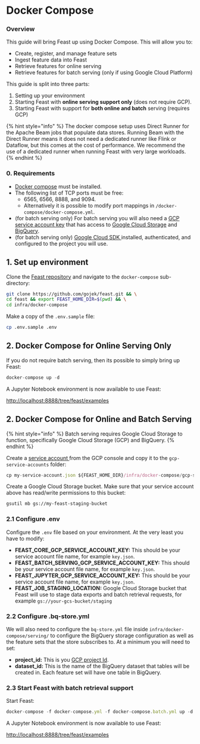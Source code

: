 # Docker Compose

### Overview

This guide will bring Feast up using Docker Compose. This will allow you to:

* Create, register, and manage feature sets
* Ingest feature data into Feast
* Retrieve features for online serving
* Retrieve features for batch serving \(only if using Google Cloud Platform\)

This guide is split into three parts:

1. Setting up your environment
2. Starting Feast with **online serving support only** \(does not require GCP\).
3. Starting Feast with support for **both online and batch** serving \(requires GCP\)

{% hint style="info" %}
The docker compose setup uses Direct Runner for the Apache Beam jobs that populate data stores. Running Beam with the Direct Runner means it does not need a dedicated runner like Flink or Dataflow, but this comes at the cost of performance. We recommend the use of a dedicated runner when running Feast with very large workloads.
{% endhint %}

### 0. Requirements

* [Docker compose](https://docs.docker.com/compose/install/) must be installed.
* The following list of TCP ports must be free:
  * 6565, 6566, 8888, and 9094.
  * Alternatively it is possible to modify port mappings in  `/docker-compose/docker-compose.yml`.
* \(for batch serving only\) For batch serving you will also need a [GCP service account key](https://cloud.google.com/iam/docs/creating-managing-service-account-keys) that has access to [Google Cloud Storage](https://cloud.google.com/storage) and [BigQuery](https://cloud.google.com/bigquery).
* \(for batch serving only\) [Google Cloud SDK ](https://cloud.google.com/sdk/install)installed, authenticated, and configured to the project you will use.

## 1. Set up environment

Clone the [Feast repository](https://github.com/gojek/feast/) and navigate to the `docker-compose` sub-directory:

```bash
git clone https://github.com/gojek/feast.git && \
cd feast && export FEAST_HOME_DIR=$(pwd) && \
cd infra/docker-compose
```

Make a copy of the `.env.sample` file:

```bash
cp .env.sample .env
```

## 2. Docker Compose for Online Serving Only

If you do not require batch serving, then its possible to simply bring up Feast:

```javascript
docker-compose up -d
```

A Jupyter Notebook environment is now available to use Feast:

[http://localhost:8888/tree/feast/examples](http://localhost:8888/tree/feast/examples)

## 2. Docker Compose for Online and Batch Serving

{% hint style="info" %}
Batch serving requires Google Cloud Storage to function, specifically Google Cloud Storage \(GCP\) and BigQuery.
{% endhint %}

Create a [service account ](https://cloud.google.com/iam/docs/creating-managing-service-accounts)from the GCP console and copy it to the `gcp-service-accounts` folder:

```javascript
cp my-service-account.json ${FEAST_HOME_DIR}/infra/docker-compose/gcp-service-accounts
```

Create a Google Cloud Storage bucket. Make sure that your service account above has read/write permissions to this bucket:

```bash
gsutil mb gs://my-feast-staging-bucket
```

### 2.1 Configure .env

Configure the `.env` file based on your environment. At the very least you have to modify:

* **FEAST\_CORE\_GCP\_SERVICE\_ACCOUNT\_KEY:** This should be your service account file name, for example `key.json`.
* **FEAST\_BATCH\_SERVING\_GCP\_SERVICE\_ACCOUNT\_KEY:** This should be your service account file name, for example `key.json`.
* **FEAST\_JUPYTER\_GCP\_SERVICE\_ACCOUNT\_KEY:** This should be your service account file name, for example `key.json`.
* **FEAST\_JOB\_STAGING\_LOCATION:** Google Cloud Storage bucket that Feast will use to stage data exports and batch retrieval requests, for example `gs://your-gcs-bucket/staging`

### 2.2 Configure .bq-store.yml

We will also need to configure the `bq-store.yml` file inside `infra/docker-compose/serving/` to configure the BigQuery storage configuration as well as the feature sets that the store subscribes to. At a minimum you will need to set:

* **project\_id:** This is you [GCP project Id](https://cloud.google.com/resource-manager/docs/creating-managing-projects).
* **dataset\_id:** This is the name of the BigQuery dataset that tables will be created in. Each feature set will have one table in BigQuery.

### 2.3 Start Feast with batch retrieval support

Start Feast:

```javascript
docker-compose -f docker-compose.yml -f docker-compose.batch.yml up -d
```

A Jupyter Notebook environment is now available to use Feast:

[http://localhost:8888/tree/feast/examples](http://localhost:8888/tree/feast/examples)

